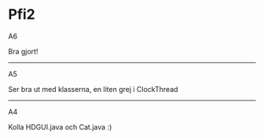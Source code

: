 # Pfi2

A6

Bra gjort!

----

A5

Ser bra ut med klasserna, en liten grej i ClockThread

----
A4

Kolla HDGUI.java och Cat.java :)
